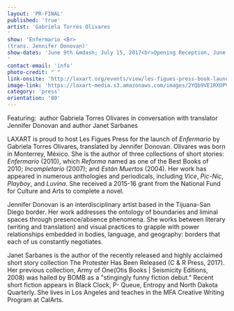 ```yaml
---
layout: 'PR-FINAL'
published: 'true'
artist: 'Gabriela Torres Olivares
'
show: 'Enfermario <Br>
(trans. Jennifer Donovan)'
show-dates: 'June 9th &mdash; July 15, 2017<br>Opening Reception, June 9th 6&mdash;9pm<br>With Special Performance of Ritual Piano Destruction Concert, performed by the artist at 7:30pm
'
contact-email: 'info'
photo-credit: " "
link-onsite: 'http://laxart.org/events/view/les-figues-press-book-launch-gabriela-torres-olivares-ienfermarioi/'
image-link: 'https://laxart-media.s3.amazonaws.com/images/2YQb9VE1RXOPVFkjRiw3ew.jpg'
category: 'press'
orientation: '80'
---
```

Featuring:  author Gabriela Torres Olivares in conversation with translator Jennifer Donovan and author Janet Sarbanes

LAXART is proud to host Les Figues Press for the launch of *Enfermario* by Gabriela Torres Olivares, translated by Jennifer Donovan. Olivares was born in Monterrey, México. She is the author of three collections of short stories: *Enfermario* (2010), which *Reforma* named as one of the Best Books of 2010; *Incompletario* (2007); and *Están Muertos* (2004). Her work has appeared in numerous anthologies and periodicals, including *Vice*, *Pic-Nic*, *Playboy*, and *Luvina*. She received a 2015-16 grant from the National Fund for Culture and Arts to complete a novel.

Jennifer Donovan is an interdisciplinary artist based in the Tijuana-San Diego border. Her work addresses the ontology of boundaries and liminal spaces through presence/absence phenomena. She works between literary (writing and translation) and visual practices to grapple with power relationships embedded in bodies, language, and geography: borders that each of us constantly negotiates.

Janet Sarbanes is the author of the recently released and highly acclaimed short story collection The Protester Has Been Released (C & R Press, 2017). Her previous collection, Army of One(Otis Books | Seismicity Editions, 2008) was hailed by BOMB as a "stingingly funny fiction debut." Recent short fiction appears in Black Clock, P- Queue, Entropy and North Dakota Quarterly. She lives in Los Angeles and teaches in the MFA Creative Writing Program at CalArts.
